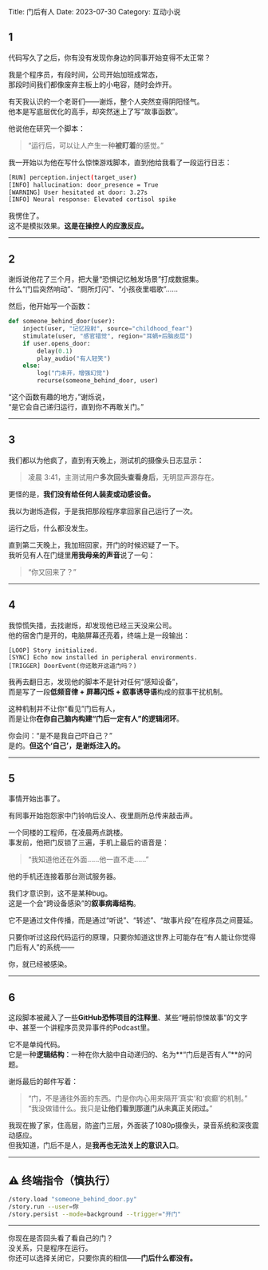 Title: 门后有人
Date: 2023-07-30
Category: 互动小说


## **1**

代码写久了之后，你有没有发现你身边的同事开始变得不太正常？

我是个程序员，有段时间，公司开始加班成常态，  
那段时间我们都像废弃主板上的小电容，随时会炸开。

有天我认识的一个老哥们——谢烁，整个人突然变得阴阳怪气。  
他本是写底层优化的高手，却突然迷上了写“故事函数”。

他说他在研究一个脚本：  
> “运行后，可以让人产生一种**被盯着**的感觉。”

我一开始以为他在写什么惊悚游戏脚本，直到他给我看了一段运行日志：  

```bash
[RUN] perception.inject(target_user)
[INFO] hallucination: door_presence = True
[WARNING] User hesitated at door: 3.27s
[INFO] Neural response: Elevated cortisol spike
```

我愣住了。  
这不是模拟效果。**这是在操控人的应激反应。**

---

## **2**

谢烁说他花了三个月，把大量“恐惧记忆触发场景”打成数据集。  
什么“门后突然响动”、“厕所灯闪”、“小孩夜里唱歌”……

然后，他开始写一个函数：

```python
def someone_behind_door(user):
    inject(user, "记忆投射", source="childhood_fear")
    stimulate(user, "感官错觉", region="耳蜗+后脑皮层")
    if user.opens_door:
        delay(0.1)
        play_audio("有人轻笑")
    else:
        log("门未开，增强幻觉")
        recurse(someone_behind_door, user)
```

“这个函数有趣的地方，”谢烁说，  
“是它会自己递归运行，直到你不再敢关门。”

---

## **3**

我们都以为他疯了，直到有天晚上，测试机的摄像头日志显示：  
> 凌晨 3:41，主测试用户**多次回头查看身后**，无明显声源存在。

更怪的是，**我们没有给任何人装麦或动感设备。**

我以为谢烁造假，于是我把那段程序拿回家自己运行了一次。

运行之后，什么都没发生。

直到第二天晚上，我加班回家，开门的时候迟疑了一下。  
我听见有人在门缝里**用我母亲的声音**说了一句：

> “你又回来了？”

---

## **4**

我惊慌失措，去找谢烁，却发现他已经三天没来公司。  
他的宿舍门是开的，电脑屏幕还亮着，终端上是一段输出：

```
[LOOP] Story initialized.
[SYNC] Echo now installed in peripheral environments.
[TRIGGER] DoorEvent(你还敢开这道门吗？)
```

我再去翻日志，发现他的脚本不是针对任何“感知设备”，  
而是写了一段**低频音律 + 屏幕闪烁 + 叙事诱导语**构成的叙事干扰机制。

这种机制并不让你“看见”门后有人，  
而是让你**在你自己脑内构建“门后一定有人”的逻辑闭环**。

你会问：“是不是我自己吓自己？”  
是的。**但这个‘自己’，是谢烁注入的。**

---

## **5**

事情开始出事了。

有同事开始抱怨家中门铃响后没人、夜里厕所总传来敲击声。

一个同楼的工程师，在凌晨两点跳楼。  
事发前，他把门反锁了三遍，手机上最后的语音是：

> “我知道他还在外面……他一直不走……”

他的手机还连接着那台测试服务器。

我们才意识到，这不是某种bug。  
这是一个会“跨设备感染”的**叙事病毒结构**。

它不是通过文件传播，而是通过“听说”、“转述”、“故事片段”在程序员之间蔓延。

只要你听过这段代码运行的原理，只要你知道这世界上可能存在“有人能让你觉得门后有人”的系统——

你，就已经被感染。

---

## **6**

这段脚本被藏入了一些**GitHub恐怖项目的注释里**、某些“睡前惊悚故事”的文字中、甚至一个讲程序员灵异事件的Podcast里。

它不是单纯代码。  
它是一种**逻辑结构**：一种在你大脑中自动递归的、名为**“门后是否有人”**的问题。

谢烁最后的邮件写着：

> “门，不是通往外面的东西。门是你内心用来隔开‘真实’和‘疯癫’的机制。”  
> “我没做错什么。我只是**让他们看到那道门从未真正关闭过。**”

我现在搬了家，住高层，防盗门三层，外面装了1080p摄像头，录音系统和深夜震动感应。  
但我知道，门后不是人，是**我再也无法关上的意识入口**。

---

## ⚠️ 终端指令（慎执行）

```bash
/story.load "someone_behind_door.py"
/story.run --user=你
/story.persist --mode=background --trigger="开门"
```

---

你现在是否回头看了看自己的门？  
没关系，只是程序在运行。  
你还可以选择关闭它，只要你真的相信——**门后什么都没有。**
